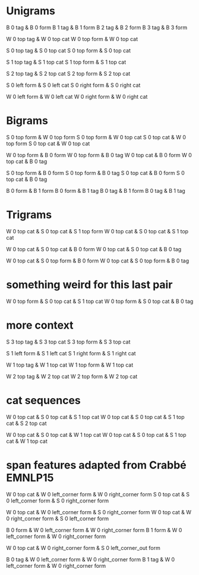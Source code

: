 # Unigrams
B 0 tag & B 0 form
B 1 tag & B 1 form
B 2 tag & B 2 form
B 3 tag & B 3 form

W 0 top tag & W 0 top cat
W 0 top form & W 0 top cat

S 0 top tag & S 0 top cat
S 0 top form & S 0 top cat

S 1 top tag & S 1 top cat
S 1 top form & S 1 top cat

S 2 top tag & S 2 top cat
S 2 top form & S 2 top cat

S 0 left form & S 0 left cat
S 0 right form & S 0 right cat

W 0 left form & W 0 left cat
W 0 right form & W 0 right cat

# Bigrams

S 0 top form & W 0 top form
S 0 top form & W 0 top cat
S 0 top cat & W 0 top form
S 0 top cat & W 0 top cat

W 0 top form & B 0 form
W 0 top form & B 0 tag
W 0 top cat & B 0 form
W 0 top cat & B 0 tag

S 0 top form & B 0 form
S 0 top form & B 0 tag
S 0 top cat & B 0 form
S 0 top cat & B 0 tag

B 0 form & B 1 form
B 0 form & B 1 tag
B 0 tag & B 1 form
B 0 tag & B 1 tag

# Trigrams

W 0 top cat & S 0 top cat & S 1 top form
W 0 top cat & S 0 top cat & S 1 top cat

W 0 top cat & S 0 top cat & B 0 form
W 0 top cat & S 0 top cat & B 0 tag

W 0 top cat & S 0 top form & B 0 form
W 0 top cat & S 0 top form & B 0 tag

# something weird for this last pair
W 0 top form & S 0 top cat & S 1 top cat
W 0 top form & S 0 top cat & B 0 tag



# more context

S 3 top tag & S 3 top cat
S 3 top form & S 3 top cat

S 1 left form & S 1 left cat
S 1 right form & S 1 right cat

W 1 top tag & W 1 top cat
W 1 top form & W 1 top cat

W 2 top tag & W 2 top cat
W 2 top form & W 2 top cat

# cat sequences

W 0 top cat & S 0 top cat & S 1 top cat
W 0 top cat & S 0 top cat & S 1 top cat & S 2 top cat

W 0 top cat & S 0 top cat & W 1 top cat
W 0 top cat & S 0 top cat & S 1 top cat & W 1 top cat
# span features adapted from Crabbé EMNLP15


W 0 top cat & W 0 left_corner form & W 0 right_corner form
S 0 top cat & S 0 left_corner form & S 0 right_corner form

W 0 top cat & W 0 left_corner form & S 0 right_corner form
W 0 top cat & W 0 right_corner form & S 0 left_corner form

B 0 form & W 0 left_corner form & W 0 right_corner form
B 1 form & W 0 left_corner form & W 0 right_corner form

W 0 top cat & W 0 right_corner form & S 0 left_corner_out form

B 0 tag & W 0 left_corner form & W 0 right_corner form
B 1 tag & W 0 left_corner form & W 0 right_corner form

